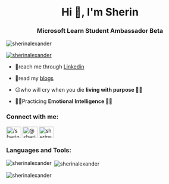 <h1 align="center">Hi 👋, I'm Sherin</h1>
<h3 align="center">Microsoft  Learn Student Ambassador Beta </h3>

<p align="left"> <img src="https://komarev.com/ghpvc/?username=sherinalexander&label=Profile%20views&color=0e75b6&style=flat" alt="sherinalexander" /> </p>

<p align="left"> <a href="https://github.com/ryo-ma/github-profile-trophy"><img src="https://github-profile-trophy.vercel.app/?username=sherinalexander" alt="sherinalexander" /></a> </p>

- 📱reach me through [Linkedin](https://www.linkedin.com/in/sherin-alexander-7a799a213/)

- 📝read my [blogs](https://hashnode.com/@sherinalexander)

- 😉who will cry when you die **living with purpose 🧘‍♂️**

- 🏋️‍♂️Practicing **Emotional Intelligence 🧠💡**

<h3 align="left">Connect with me:</h3>
<p align="left">
<a href="https://linkedin.com/in//sherin-alexander-7a799a213/" target="blank"><img align="center" src="https://raw.githubusercontent.com/rahuldkjain/github-profile-readme-generator/master/src/images/icons/Social/linked-in-alt.svg" alt="/sherin-alexander-7a799a213/" height="30" width="40" /></a>
<a href="https://hashnode.com/@sherinalexander" target="blank"><img align="center" src="https://raw.githubusercontent.com/rahuldkjain/github-profile-readme-generator/master/src/images/icons/Social/hashnode.svg" alt="@sherinalexander" height="30" width="40" /></a>
<a href="https://www.hackerrank.com/sherinsrilalexa1" target="blank"><img align="center" src="https://raw.githubusercontent.com/rahuldkjain/github-profile-readme-generator/master/src/images/icons/Social/hackerrank.svg" alt="sherinsrilalexa1" height="30" width="40" /></a>
</p>

<h3 align="left">Languages and Tools:</h3>


<p><img align="left" src="https://github-readme-stats.vercel.app/api/top-langs?username=sherinalexander&show_icons=true&locale=en&layout=compact" alt="sherinalexander" /></p>

<p>&nbsp;<img align="center" src="https://github-readme-stats.vercel.app/api?username=sherinalexander&show_icons=true&locale=en" alt="sherinalexander" /></p>

<p><img align="center" src="https://github-readme-streak-stats.herokuapp.com/?user=sherinalexander&" alt="sherinalexander" /></p>

